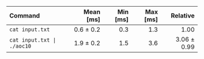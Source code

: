 | Command | Mean [ms] | Min [ms] | Max [ms] | Relative |
|:---|---:|---:|---:|---:|
| `cat input.txt` | 0.6 ± 0.2 | 0.3 | 1.3 | 1.00 |
| `cat input.txt \| ./aoc10` | 1.9 ± 0.2 | 1.5 | 3.6 | 3.06 ± 0.99 |
